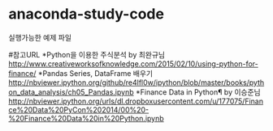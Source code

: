 # anaconda-study-code
실행가능한 예제 파일
 
#참고URL
*Python을 이용한 주식분석 by 최완규님 http://www.creativeworksofknowledge.com/2015/02/10/using-python-for-finance/
*Pandas Series, DataFrame 배우기 http://nbviewer.ipython.org/github/re4lfl0w/ipython/blob/master/books/python_data_analysis/ch05_Pandas.ipynb
*Finance Data in Python¶ by 이승준님 http://nbviewer.ipython.org/urls/dl.dropboxusercontent.com/u/177075/Finance%20Data%20PyCon%202014/00%20-%20Finance%20Data%20in%20Python.ipynb


 
